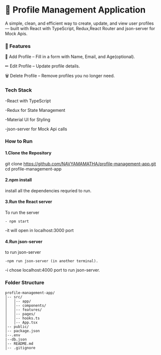 # 👤 Profile Management Application
A simple, clean, and efficient way to create, update, and view user profiles — built with  React with TypeScript, Redux,React Router and json-server for Mock Apis.


### 🌟 Features
📝 Add Profile – Fill in a form with Name, Email, and Age(optional).

✏ Edit Profile – Update profile details.

🗑 Delete Profile – Remove profiles you no longer need.


### Tech Stack


-React with TypeScript


-Redux for State Management


-Material UI for Styling


-json-server for Mock Api calls


### How to Run 
#### 1.Clone the Repository
git clone https://github.com/NAVYAMAMATHA/profile-management-app.git
cd profile-management-app

#### 2.npm install
install all the dependencies requried to run.

#### 3.Run the React server
To run the server 


    - npm start

    
-it will open in localhost:3000 port

#### 4.Run json-server
to run json-server 


    -npm run json-server (in another terminal).

    
-i chose localhost:4000 port to run json-server.


### Folder Structure
```
profile-management-app/
│-- src/
│   │-- app/              
│   │-- components/       
│   │-- features/         
│   │-- pages/            
│   │-- hooks.ts          
│   │-- App.tsx          
│-- public/              
│-- package.json
|--.env
|--db.json
│-- README.md
│-- .gitignore

```
